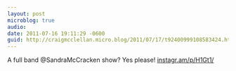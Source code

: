```yaml
---
layout: post
microblog: true
audio: 
date: 2011-07-16 19:11:29 -0600
guid: http://craigmcclellan.micro.blog/2011/07/17/t92400999108583424.html
---
```

A full band @SandraMcCracken show? Yes please! [instagr.am/p/H1Gt1/](http://instagr.am/p/H1Gt1/)
